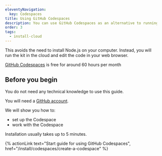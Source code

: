 ```yaml
---
eleventyNavigation:
  key: Codespaces
title: Using GitHub Codespaces
description: You can use GitHub Codespaces as an alternative to running the kit on your computer.
order: 3
tags:
  - install-cloud
---
```


This avoids the need to install Node.js on your computer. Instead, you will run the kit in the cloud and edit the code in your web browser.

[GitHub Codespaces](https://github.com/features/codespaces) is free for around 60 hours per month

## Before you begin

You do not need any technical knowledge to use this guide.

You will need a [GitHub account](https://github.com/signup?ref_cta=Sign+up&ref_loc=header+logged+out).

We will show you how to:

- set up the Codespace
- work with the Codespace

Installation usually takes up to 5 minutes.

{% actionLink text="Start guide for using GitHub Codespaces", href="/install/codespaces/create-a-codespace" %}

